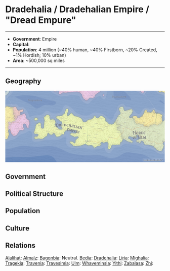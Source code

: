 # Dradehalia / Dradehalian Empire / "Dread Empure"
___
- **Government**: Empire
- **Capital**: 
- **Population**: 4 million (~40% human, ~40% Firstborn, ~20% Created, ~1% Hordish; 10% urban)
- **Area**: ~500,000 sq miles
---

## Geography
![Dradehalian geography](Dradehalia.jpeg)

## Government

## Political Structure

## Population

## Culture

## Relations
[Alalihat](../Nations/Alalihat.md):
[Almalz](../Nations/Almalz.md):
[Bagonbia](../Nations/Bagonbia.md): Neutral.
[Bedia](../Nations/Bedia.md):
[Dradehalia](../Nations/Dradehalia.md):
[Liria](../Nations/Liria.md):
[Mighalia](../Nations/Mighalia.md):
[Tragekia](../Nations/Tragekia.md):
[Travenia](../Nations/Travenia.md):
[Travesimia](../Nations/Travesimia.md):
[Ulm](../Nations/Ulm.md):
[Whaveminsia](../Nations/Whaveminsia.md):
[Yithi](../Nations/Yithi.md): 
[Zabalasa](../Nations/Zabalasa.md):
[Zhi](../Nations/Zhi.md):
